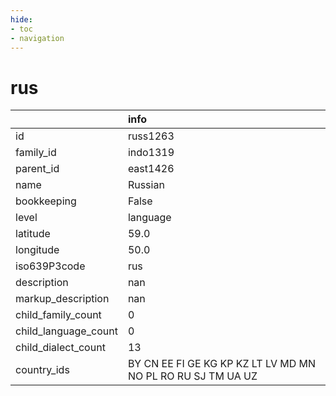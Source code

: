 ```yaml
---
hide:
- toc
- navigation
---
```

# rus
|                      | info                                                        |
|:---------------------|:------------------------------------------------------------|
| id                   | russ1263                                                    |
| family_id            | indo1319                                                    |
| parent_id            | east1426                                                    |
| name                 | Russian                                                     |
| bookkeeping          | False                                                       |
| level                | language                                                    |
| latitude             | 59.0                                                        |
| longitude            | 50.0                                                        |
| iso639P3code         | rus                                                         |
| description          | nan                                                         |
| markup_description   | nan                                                         |
| child_family_count   | 0                                                           |
| child_language_count | 0                                                           |
| child_dialect_count  | 13                                                          |
| country_ids          | BY CN EE FI GE KG KP KZ LT LV MD MN NO PL RO RU SJ TM UA UZ |